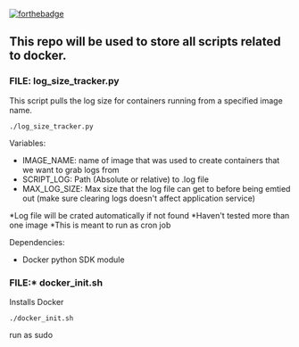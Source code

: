 [![forthebadge](https://forthebadge.com/images/badges/as-seen-on-tv.svg)](https://forthebadge.com)

## This repo will be used to store all scripts related to docker.

### **FILE:** log_size_tracker.py
This script pulls the log size for containers running from a specified image name.

`./log_size_tracker.py`

Variables:
- IMAGE_NAME: name of image that was used to create containers that we want to grab logs from
- SCRIPT_LOG: Path (Absolute or relative) to .log file
- MAX_LOG_SIZE: Max size that the log file can get to before being emtied out (make sure clearing logs doesn't affect application service)

*Log file will be crated automatically if not found
*Haven't tested more than one image
*This is meant to run as cron job

Dependencies:
- Docker python SDK module

### **FILE:*** docker_init.sh
Installs Docker

`./docker_init.sh`

run as sudo

